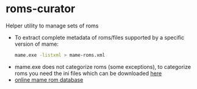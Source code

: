 # roms-curator

Helper utility to manage sets of roms

- To extract complete metadata of roms/files supported by
  a specific version of mame:
  ```bash
  mame.exe -listxml > mame-roms.xml
  ```
- mame.exe does not categorize roms (some exceptions),
  to categorize roms you need the ini files which can be
  downloaded [here](https://www.progettosnaps.net/support/)
- [online mame rom database](http://adb.arcadeitalia.net/lista_mame.php)

